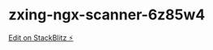 # zxing-ngx-scanner-6z85w4

[Edit on StackBlitz ⚡️](https://stackblitz.com/edit/zxing-ngx-scanner-6z85w4)